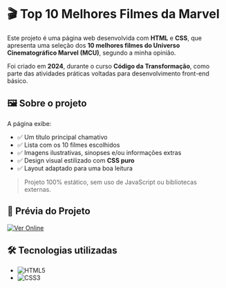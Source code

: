 # 🎬 Top 10 Melhores Filmes da Marvel

Este projeto é uma página web desenvolvida com **HTML** e **CSS**, que apresenta uma seleção dos **10 melhores filmes do Universo Cinematográfico Marvel (MCU)**, segundo a minha opinião.

Foi criado em **2024**, durante o curso **Código da Transformação**, como parte das atividades práticas voltadas para desenvolvimento front-end básico.

## 🖼️ Sobre o projeto

A página exibe:
- ✅ Um título principal chamativo
- ✅ Lista com os 10 filmes escolhidos
- ✅ Imagens ilustrativas, sinopses e/ou informações extras
- ✅ Design visual estilizado com **CSS puro**
- ✅ Layout adaptado para uma boa leitura

> Projeto 100% estático, sem uso de JavaScript ou bibliotecas externas.

## 📸 Prévia do Projeto

[![Ver Online](https://img.shields.io/badge/🔗%20Ver%20Site-Filmes%20Marvel-blue?style=for-the-badge)](https://filmes-marvel-psi.vercel.app)

## 🛠️ Tecnologias utilizadas

- ![HTML5](https://img.shields.io/badge/HTML5-E34F26?style=for-the-badge&logo=html5&logoColor=white)
- ![CSS3](https://img.shields.io/badge/CSS3-1572B6?style=for-the-badge&logo=css3&logoColor=white)
